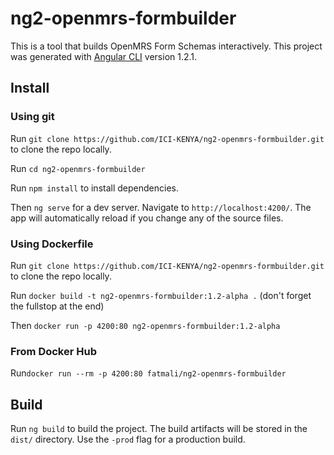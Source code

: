 # ng2-openmrs-formbuilder

This is a tool that builds OpenMRS Form Schemas interactively.
This project was generated with [Angular CLI](https://github.com/angular/angular-cli) version 1.2.1.

## Install

### Using git

Run `git clone https://github.com/ICI-KENYA/ng2-openmrs-formbuilder.git` to clone the repo locally.

Run `cd ng2-openmrs-formbuilder`

Run `npm install` to install dependencies.

Then `ng serve` for a dev server. Navigate to `http://localhost:4200/`. The app will automatically reload if you change any of the source files.

### Using Dockerfile

Run `git clone https://github.com/ICI-KENYA/ng2-openmrs-formbuilder.git` to clone the repo locally.

Run `docker build -t ng2-openmrs-formbuilder:1.2-alpha .`  (don't forget the fullstop at the end)

Then `docker run -p 4200:80 ng2-openmrs-formbuilder:1.2-alpha`
 
### From Docker Hub

Run`docker run --rm -p 4200:80 fatmali/ng2-openmrs-formbuilder`


## Build

Run `ng build` to build the project. The build artifacts will be stored in the `dist/` directory. Use the `-prod` flag for a production build.


